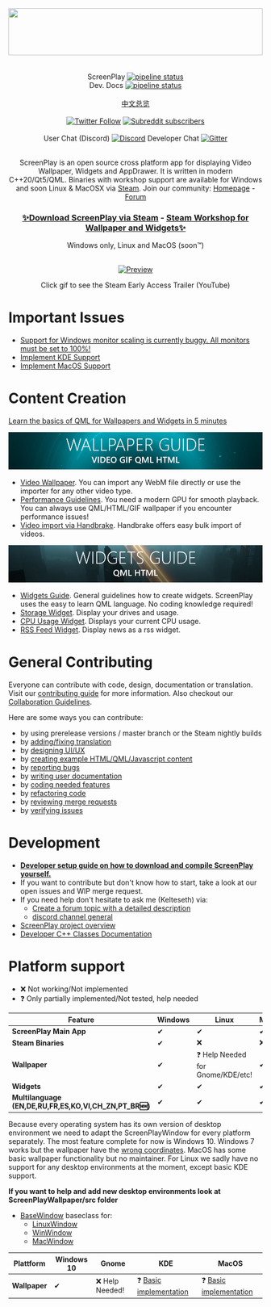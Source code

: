 <div>
<img width="100%" height="93" src=".gitlab/media/logo_gitlab_fullwidth.svg">
</div>

<div align="center">

<br>

ScreenPlay [![pipeline status](https://gitlab.com/kelteseth/ScreenPlay/badges/master/pipeline.svg)](https://gitlab.com/kelteseth/ScreenPlay/-/commits/master) <br>
Dev. Docs   [![pipeline status](https://gitlab.com/kelteseth/ScreenPlayDeveloperDocs/badges/master/pipeline.svg)](https://gitlab.com/kelteseth/ScreenPlayDeveloperDocs/-/commits/master) <br><br>
<a href=""></a>
[中文总览](README_zh_CN.md)
<br><br>
<a href="https://twitter.com/kelteseth">![Twitter Follow](https://img.shields.io/twitter/follow/kelteseth?style=for-the-badge)</a>
<a href="https://www.reddit.com/r/ScreenPlayApp/">![Subreddit subscribers](https://img.shields.io/reddit/subreddit-subscribers/screenplayapp?style=for-the-badge)</a>
<br><br>
User Chat (Discord)
<a href="https://discord.com/invite/JBMmZbgc?utm_source=Discord%20Widget&utm_medium=Connect">![Discord](https://img.shields.io/discord/516635043435773970?style=for-the-badge)</a>
Developer Chat [![Gitter](https://badges.gitter.im/ScreenPlayApp/community.svg)](https://gitter.im/ScreenPlayApp/community?utm_source=badge&utm_medium=badge&utm_campaign=pr-badge)



<br>
ScreenPlay is an open source cross platform app for displaying Video Wallpaper, Widgets and AppDrawer. It is written in modern C++20/Qt5/QML. Binaries with workshop support are available for Windows and soon Linux & MacOSX via <a href="https://store.steampowered.com/app/672870/ScreenPlay/">Steam</a>.  Join our community: <a href="https://screen-play.app/">Homepage</a> - <a href="https://forum.screen-play.app/">Forum</a>

<br> 
<h3><a href="https://store.steampowered.com/app/672870/ScreenPlay/">✨Download ScreenPlay via Steam</a> - <a href="https://steamcommunity.com/app/672870/workshop/">Steam Workshop for Wallpaper and Widgets✨</a></h3> 
Windows only, Linux and MacOS (soon™)
<br>
<br>

<a href="https://www.youtube.com/watch?v=q-J2fTWDxw8">

![Preview](.gitlab/media/preview.gif)

</a> 
<p>Click gif to see the Steam Early Access Trailer (YouTube)</p>
</div>

# Important Issues
* [Support for Windows monitor scaling is currently buggy. All monitors must be set to 100%!](https://gitlab.com/kelteseth/ScreenPlay/-/issues/125)
* [Implement KDE Support](https://gitlab.com/kelteseth/ScreenPlay/-/issues/111)
* [Implement MacOS Support](https://gitlab.com/kelteseth/ScreenPlay/-/issues/130)

# Content Creation
[Learn the basics of QML for Wallpapers and Widgets in 5 minutes](https://screen-play.app/blog/guide_learn_the_basics_of_qml/)
<div>
<a href="https://kelteseth.gitlab.io/ScreenPlayDocs/wallpaper/wallpaper/"><img src=".gitlab/media/wallpaper_guide.png"></a>
</div>

* [Video Wallpaper](https://kelteseth.gitlab.io/ScreenPlayDocs/wallpaper/video_wallpaper/). You can import any WebM file directly or use the importer for any other video type.
* [Performance Guidelines](https://kelteseth.gitlab.io/ScreenPlayDocs/wallpaper/wallpaper/). You need a modern GPU for smooth playback. You can always use QML/HTML/GIF wallpaper if you encounter performance issues!
* [Video import via Handbrake](https://forum.screen-play.app/topic/43/fast-bulk-video-conversion-with-handbrake). Handbrake offers easy bulk import of videos.

<div>
<a href="https://kelteseth.gitlab.io/ScreenPlayDocs/widgets/widgets/"><img src=".gitlab/media/widgets_guide.png"></a>
</div>


* [Widgets Guide](https://kelteseth.gitlab.io/ScreenPlayDocs/widgets/widgets/). General guidelines how to create widgets. ScreenPlay uses the easy to learn QML language. No coding knowledge required!
* [Storage Widget](https://kelteseth.gitlab.io/ScreenPlayDocs/widgets/example_Storage/). Display your drives and usage.
* [CPU Usage Widget](https://kelteseth.gitlab.io/ScreenPlayDocs/widgets/example_CPU/). Displays your current CPU usage.
* [RSS Feed Widget](https://kelteseth.gitlab.io/ScreenPlayDocs/widgets/example_RSS/). Display news as a rss widget.


# General Contributing

Everyone can contribute with code, design, documentation or translation. Visit our [contributing guide](https://kelteseth.gitlab.io/ScreenPlayDocs/contribute/contribute) for more information. Also checkout our [Collaboration Guidelines](Docs/CodeOfConduct.md).

Here are some ways you can contribute:
* by using prerelease versions / master branch or the Steam nightly builds
* by [adding/fixing translation](https://kelteseth.gitlab.io/ScreenPlayDocs/contribute/translations/)
* by [designing UI/UX](https://kelteseth.gitlab.io/ScreenPlayDocs/contribute/contribute/#design)
* by [creating example HTML/QML/Javascript content](https://kelteseth.gitlab.io/ScreenPlayDocs/)
* by [reporting bugs](https://gitlab.com/kelteseth/ScreenPlay/-/issues)
* by [writing user documentation](https://gitlab.com/kelteseth/ScreenPlayDocs)
* by [coding needed features](https://gitlab.com/kelteseth/ScreenPlay/-/issues?label_name%5B%5D=Feature)
* by [refactoring code](https://gitlab.com/kelteseth/ScreenPlay/-/issues?label_name%5B%5D=Code+Quality)
* by [reviewing merge requests](https://gitlab.com/kelteseth/ScreenPlay/-/merge_requests)
* by [verifying issues](https://gitlab.com/kelteseth/ScreenPlay/-/issues?label_name%5B%5D=Unverified)

# Development
* [**Developer setup guide on how to download and compile ScreenPlay yourself.**](Docs/DeveloperSetup.md)
 * If you want to contribute but don't know how to start, take a look at our open issues and WIP merge request.
 * If you need help don't hesitate to ask me (Kelteseth) via:
     * [Create a forum topic with a detailed description](https://forum.screen-play.app/category/2/general-discussion)
     * [discord channel general](https://discord.gg/3RygPHZ)
 * [ScreenPlay project overview](Docs/ProjectOverview.md)
 * [Developer C++ Classes Documentation](https://kelteseth.gitlab.io/ScreenPlayDeveloperDocs/)

# Platform support

* ❌ Not working/Not implemented
* ❓ Only partially implemented/Not tested, help needed

<div align="center">

| Feature                	    | Windows 	    | Linux 	        | MacOS 	|
|------------------------	    |---------	    |-------	        |-------	|
| __ScreenPlay Main App__       | ✔       	    | ✔     	        | ✔     	|
| __Steam Binaries__            | ✔       	    | ❌     	        | ❌     	|
| __Wallpaper__                 | ✔       	    | ❓ Help Needed for Gnome/KDE/etc!               | ✔    |
| __Widgets__                   | ✔       	    | ✔   	| ✔    	|
| __Multilanguage (EN,DE,RU,FR,ES,KO,VI,CH_ZN,PT_BR🆕)__              | ✔            	| ✔     	        |  ✔     	|

</div>

Because every operating system has its own version of desktop environment we need to adapt the ScreenPlayWindow for every platform 
separately. The most feature complete for now is Windows 10. Windows 7 works but the wallpaper have the [wrong coordinates](https://gitlab.com/kelteseth/ScreenPlay/issues/34). MacOS has some basic wallpaper functionality but no maintainer. For Linux we sadly have no support for any desktop environments at the moment, except basic KDE support.

__If you want to help and add new desktop environments look at ScreenPlayWallpaper/src folder__

* [BaseWindow](https://gitlab.com/kelteseth/ScreenPlay/blob/dev/ScreenPlayWallpaper/src/basewindow.h) baseclass for:
    * [LinuxWindow](https://gitlab.com/kelteseth/ScreenPlay/blob/dev/ScreenPlayWallpaper/src/linuxwindow.h)
    * [WinWindow](https://gitlab.com/kelteseth/ScreenPlay/blob/dev/ScreenPlayWallpaper/src/winwindow.h)
    * [MacWindow](https://gitlab.com/kelteseth/ScreenPlay/blob/dev/ScreenPlayWallpaper/src/macwindow.h)

<div align="center">

| Plattform                	     | Windows 10  |   Gnome	         | KDE 	           	        | MacOS  	|
|------------------------	     |-------	   |---------	     |-------	                | -------	|
| __Wallpaper__                  | ✔           |❌ Help Needed!  | ❓ [Basic implementation](https://gitlab.com/kelteseth/ScreenPlay/-/tree/master/ScreenPlayWallpaper/kde/ScreenPlay)   | ❓ [Basic implementation](https://gitlab.com/kelteseth/ScreenPlay/-/blob/master/ScreenPlayWallpaper/src/MacBridge.mm)     	|


</div>

